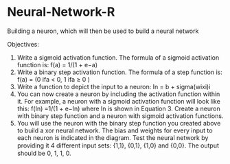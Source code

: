 # Neural-Network-R

Building a neuron, which will then be used to build a neural network

Objectives:

1. Write a sigmoid activation function. The formula of a sigmoid activation function is: f(a) = 1/(1 + e−a) 
2. Write a binary step activation function. The formula of a step function is: f(a) = (0 ifa < 0, 1 ifa ≥ 0 )
3. Write a function to depict the input to a neuron: In = b + sigma(wixi)i 
4. You can now create a neuron by including the activation function within it. For example, a neuron with a sigmoid activation function
will look like this: f(In) =1/(1 + e−In) where In is shown in Equation 3. Create a neuron with binary step function and a neuron with 
sigmoid activation functions.
5. You will use the neuron with the binary step function you created above to build a xor neural network. The bias and weights for every 
input to each neuron is indicated in the diagram. Test the neural network by providing it 4 diﬀerent input sets: {1,1}, {0,1}, {1,0} and 
{0,0}. The output should be 0, 1, 1, 0.
